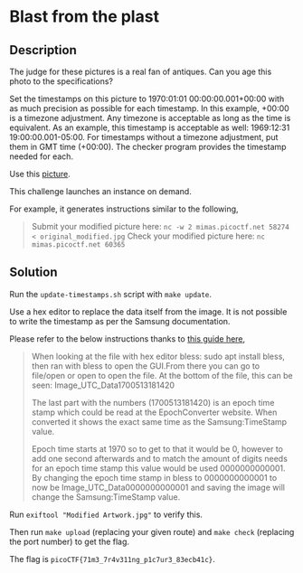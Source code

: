 # Blast from the plast

## Description

The judge for these pictures is a real fan of antiques. Can you age this photo to the specifications?

Set the timestamps on this picture to 1970:01:01 00:00:00.001+00:00 with as much precision as possible for each timestamp. In this example, +00:00 is a timezone adjustment. Any timezone is acceptable as long as the time is equivalent. As an example, this timestamp is acceptable as well: 1969:12:31 19:00:00.001-05:00. For timestamps without a timezone adjustment, put them in GMT time (+00:00). The checker program provides the timestamp needed for each.

Use this [picture](https://artifacts.picoctf.net/c_mimas/90/original.jpg).

This challenge launches an instance on demand.

For example, it generates instructions similar to the following,

> Submit your modified picture here:
> `nc -w 2 mimas.picoctf.net 58274 < original_modified.jpg`
> Check your modified picture here:
> `nc mimas.picoctf.net 60365`

## Solution

Run the `update-timestamps.sh` script with `make update`.

Use a hex editor to replace the data itself from the image. It is not possible to write the timestamp as per the Samsung documentation.

Please refer to the below instructions thanks to [this guide here](https://github.com/noamgariani11/picoCTF-2024-Writeup/blob/main/Forensics/Blast-from-the-past.md),

> When looking at the file with hex editor bless: sudo apt install bless, then ran with bless to open the GUI.From there you can go to file/open or open to open the file. At the bottom of the file, this can be seen:
> Image_UTC_Data1700513181420
>
> The last part with the numbers (1700513181420) is an epoch time stamp which could be read at the EpochConverter website. When converted it shows the exact same time as the Samsung:TimeStamp value.
>
> Epoch time starts at 1970 so to get to that it would be 0, however to add one second afterwards and to match the amount of digits needs for an epoch time stamp this value would be used 0000000000001. By changing the epoch time stamp in bless to 0000000000001 to now be Image_UTC_Data0000000000001 and saving the image will change the Samsung:TimeStamp value.

Run `exiftool "Modified Artwork.jpg"` to verify this.

Then run `make upload` (replacing your given route) and `make check` (replacing the port number) to get the flag.

The flag is `picoCTF{71m3_7r4v311ng_p1c7ur3_83ecb41c}`.

